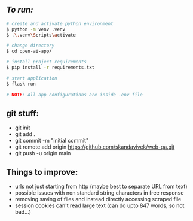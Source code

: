 ## **_To run:_**

```bash
# create and activate python environment
$ python -m venv .venv
$ .\.venv\Scripts\activate

# change directory
$ cd open-ai-app/

# install project requirements
$ pip install -r requirements.txt

# start application
$ flask run

# NOTE: All app configurations are inside .env file
```

## git stuff:
- git init
- git add .
- git commit -m "initial commit"
- git remote add origin https://github.com/skandavivek/web-qa.git
- git push -u origin main


## Things to improve:
- urls not just starting from http (maybe best to separate URL from text)
- possible issues with non standard string characters in free response
- removing saving of files and instead directly accessing scraped file
- session cookies can't read large text (can do upto 847 words, so not bad...)
